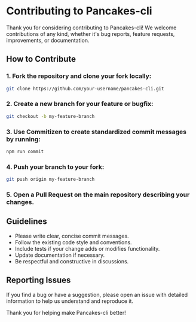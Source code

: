 # Contributing to Pancakes-cli

Thank you for considering contributing to Pancakes-cli! We welcome contributions of any kind, whether it's bug reports, feature requests, improvements, or documentation.

## How to Contribute

### 1. **Fork the repository** and clone your fork locally:

```bash
git clone https://github.com/your-username/pancakes-cli.git
```

### 2. **Create a new branch** for your feature or bugfix:

```bash
git checkout -b my-feature-branch
```

### 3. Use Commitizen to create standardized commit messages by running:

```bash
npm run commit
```

### 4. **Push your branch** to your fork:

```bash
git push origin my-feature-branch
```

### 5. **Open a Pull Request** on the main repository describing your changes.

## Guidelines

- Please write clear, concise commit messages.
- Follow the existing code style and conventions.
- Include tests if your change adds or modifies functionality.
- Update documentation if necessary.
- Be respectful and constructive in discussions.

## Reporting Issues

If you find a bug or have a suggestion, please open an issue with detailed information to help us understand and reproduce it.

Thank you for helping make Pancakes-cli better!
